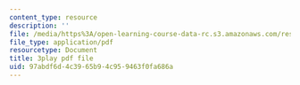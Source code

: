 ```yaml
---
content_type: resource
description: ''
file: /media/https%3A/open-learning-course-data-rc.s3.amazonaws.com/res-18-009-learn-differential-equations-up-close-with-gilbert-strang-and-cleve-moler-fall-2015/97abdf6d4c3965b94c959463f0fa686a_u_XsCvhzzbg.pdf
file_type: application/pdf
resourcetype: Document
title: 3play pdf file
uid: 97abdf6d-4c39-65b9-4c95-9463f0fa686a
---
```


